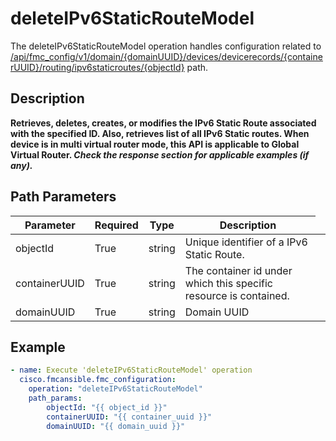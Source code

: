 # deleteIPv6StaticRouteModel

The deleteIPv6StaticRouteModel operation handles configuration related to [/api/fmc_config/v1/domain/{domainUUID}/devices/devicerecords/{containerUUID}/routing/ipv6staticroutes/{objectId}](/paths//api/fmc_config/v1/domain/{domain_uuid}/devices/devicerecords/{container_uuid}/routing/ipv6staticroutes/{object_id}.md) path.&nbsp;
## Description
**Retrieves, deletes, creates, or modifies the IPv6 Static Route associated with the specified ID. Also, retrieves list of all IPv6 Static routes. When device is in multi virtual router mode, this API is applicable to Global Virtual Router. _Check the response section for applicable examples (if any)._**

## Path Parameters
| Parameter | Required | Type | Description |
| --------- | -------- | ---- | ----------- |
| objectId | True | string <td colspan=3> Unique identifier of a IPv6 Static Route. |
| containerUUID | True | string <td colspan=3> The container id under which this specific resource is contained. |
| domainUUID | True | string <td colspan=3> Domain UUID |

## Example
```yaml
- name: Execute 'deleteIPv6StaticRouteModel' operation
  cisco.fmcansible.fmc_configuration:
    operation: "deleteIPv6StaticRouteModel"
    path_params:
        objectId: "{{ object_id }}"
        containerUUID: "{{ container_uuid }}"
        domainUUID: "{{ domain_uuid }}"

```